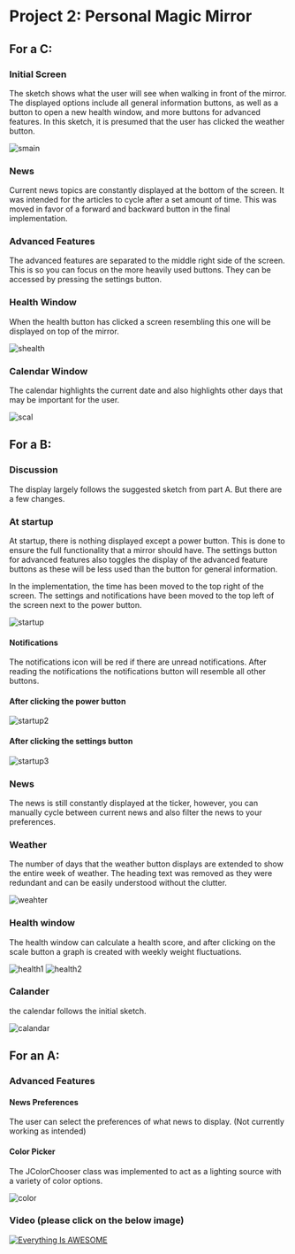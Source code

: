 # Project 2: Personal Magic Mirror

## For a C:

### Initial Screen

The sketch shows what the user will see when walking in front of the mirror. The displayed options include all general information buttons, as well as a button to open a new health window, and more buttons for advanced features. In this sketch, it is presumed that the user has clicked the weather button.

![smain](https://user-images.githubusercontent.com/82000483/202045699-fd2c85f2-1818-4690-bc98-ed6a505d2662.jpg)

### News

Current news topics are constantly displayed at the bottom of the screen. It was intended for the articles to cycle after a set amount of time. This was moved in favor of a forward and backward button in the final implementation.

### Advanced Features

The advanced features are separated to the middle right side of the screen. This is so you can focus on the more heavily used buttons. They can be accessed by pressing the settings button.

### Health Window

When the health button has clicked a screen resembling this one will be displayed on top of the mirror.

![shealth](https://user-images.githubusercontent.com/82000483/202043845-85e08c36-a544-40cf-b288-fc67990eeb0f.jpg)

### Calendar Window

The calendar highlights the current date and also highlights other days that may be important for the user.   

![scal](https://user-images.githubusercontent.com/82000483/202044097-2d80ec45-7fe4-47a2-9de5-68b3d0972ed3.jpg)


## For a B:

### Discussion

The display largely follows the suggested sketch from part A. But there are a few changes. 

### At startup

At startup, there is nothing displayed except a power button. This is done to ensure the full functionality that a mirror should have. The settings button for advanced features also toggles the display of the advanced feature buttons as these will be less used than the button for general information. 

In the implementation, the time has been moved to the top right of the screen. The settings and notifications have been moved to the top left of the screen next to the power button.

![startup](https://user-images.githubusercontent.com/82000483/201829502-7892d734-6d99-4624-8c55-8e2b780363f8.png)

#### Notifications

The notifications icon will be red if there are unread notifications. After reading the notifications the notifications button will resemble all other buttons. 

#### After clicking the power button

![startup2](https://user-images.githubusercontent.com/82000483/201829507-04cf5696-803c-4b4f-b637-d50c9c256801.png)

#### After clicking the settings button

![startup3](https://user-images.githubusercontent.com/82000483/201832616-3ffab22b-473d-4738-87a3-e1a6a12cbfce.png)

### News

The news is still constantly displayed at the ticker, however, you can manually cycle between current news and also filter the news to your preferences. 

### Weather

The number of days that the weather button displays are extended to show the entire week of weather. The heading text was removed as they were redundant and can be easily understood without the clutter. 

![weahter](https://user-images.githubusercontent.com/82000483/201829524-95bc1c20-0443-4165-aa29-946ceaa1c45d.png)

### Health window 

The health window can calculate a health score, and after clicking on the scale button a graph is created with weekly weight fluctuations. 

![health1](https://user-images.githubusercontent.com/82000483/201829537-13ad62bd-92a0-40b6-baee-83552d82cb65.png)
![health2](https://user-images.githubusercontent.com/82000483/201829544-1876ab71-8e05-4aa6-b1ad-0dc83586502b.png)

### Calander

the calendar follows the initial sketch.

![calandar](https://user-images.githubusercontent.com/82000483/201829603-a297317f-533e-4d16-b31d-29bf01df9f4e.png)


## For an A:

### Advanced Features

#### News Preferences 
The user can select the preferences of what news to display. (Not currently working as intended)

#### Color Picker
The JColorChooser class was implemented to act as a lighting source with a variety of color options. 

![color](https://user-images.githubusercontent.com/82000483/201832219-ec1f3f21-a3b2-4848-a277-2b4a32a2f2ce.gif)


### Video (please click on the below image)

[![Everything Is AWESOME](http://i.imgur.com/Ot5DWAW.png)](https://www.youtube.com/watch?v=FmsBaypUNxQ)

